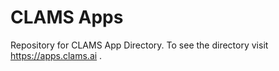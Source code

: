 # CLAMS Apps

Repository for CLAMS App Directory. To see the directory visit https://apps.clams.ai . 
